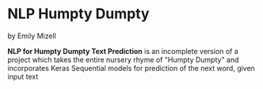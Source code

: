# NLP Humpty Dumpty
by Emily Mizell

<b>NLP for Humpty Dumpty Text Prediction</b> is an incomplete version of a project which takes the entire nursery rhyme of "Humpty Dumpty" and incorporates Keras Sequential models for prediction of the next word, given input text
